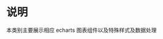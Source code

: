 <!--
 * @Description:
 * @Author: 姜泽
 * @Date: 2021-05-21 15:16:02
 * @EditAuthor: 修改人名称
 * @LastEditTime: 2021-05-21 15:19:48
-->

# 说明

本类别主要展示相应 echarts 图表组件以及特殊样式及数据处理
